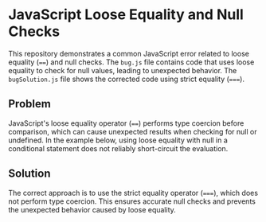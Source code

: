 # JavaScript Loose Equality and Null Checks

This repository demonstrates a common JavaScript error related to loose equality (`==`) and null checks.  The `bug.js` file contains code that uses loose equality to check for null values, leading to unexpected behavior. The `bugSolution.js` file shows the corrected code using strict equality (`===`).

## Problem

JavaScript's loose equality operator (`==`) performs type coercion before comparison, which can cause unexpected results when checking for null or undefined. In the example below, using loose equality with null in a conditional statement does not reliably short-circuit the evaluation.

## Solution

The correct approach is to use the strict equality operator (`===`), which does not perform type coercion. This ensures accurate null checks and prevents the unexpected behavior caused by loose equality.
